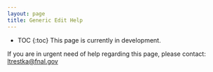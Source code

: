 ```yaml
---
layout: page
title: Generic Edit Help
---
```

* TOC
{:toc}
This page is currently in development.

If you are in urgent need of help regarding this page, please contact: ltrestka@fnal.gov